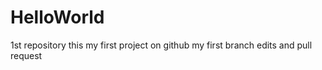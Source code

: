 HelloWorld
==========

1st repository 
this my first project on github
my first branch edits and pull request
